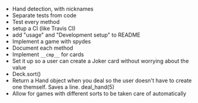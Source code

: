 * Hand detection, with nicknames
* Separate tests from code
* Test every method
* setup a CI (like Travis CI)
* add "usage" and "Development setup" to README
* Implement a game with spydes
* Document each method
* Implement `__cmp__` for cards
* Set it up so a user can create a Joker card without worrying about the value
* Deck.sort()
* Return a Hand object when you deal so the user doesn't have to create one themself. Saves a line. deal_hand(5)
* Allow for games with different sorts to be taken care of automatically
